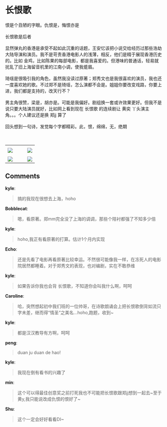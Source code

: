# 长恨歌

<div id="msgcns!B37A52AAF181A958!541" class="bvMsg"><div>恨是个丑陋的字眼。仇恨是，悔恨亦是</div>
<div> </div>
<div>长恨歌是后者</div>
<div> </div>
<div>显然弹丸的香港是承受不起如此沉重的话题，王安忆该把小说交给经历过那些浩劫大陆导演和演员。我不是苛责香港电影人的浅薄，相反，他们是精于展现香港历史的。比如 金鸡，比如陈果的每部电影，都是我喜爱的。但港味的普通话，轻易就扰乱了旧上海留音机里的江南小调，使我蹙眉。</div>
<div> </div>
<div>琦瑶是很吸引我的角色，虽然我没读过原著；郑秀文也是我很喜欢的演员，我也还一度喜欢她的歌。不过郑不是琦瑶，怎么演都不会是。姐姐你要改变戏路，你要上进，我们都是支持的，改天行不？ </div>
<div> </div>
<div>男主角很赞，梁是，胡亦是。可能是我偏好。剧组换一套或许效果更好。但我不是说只要大陆演员就好，比如网上看到现在 长恨歌 的连续剧让 黄奕 丫头演主角。。。个人建议还是换 郑jj 算了</div>
<div> </div>
<div>回头想到一句诗，发觉每个字都精彩。此，恨，绵绵，无，绝期</div>
<div> </div>
<div> </div></div><table cellspacing="0" border="0"><tr><td></td></tr><tr><td valign="top"><a href="http://blufiles.storage.live.com/y1p8snMywsxIWopaLhjZGdsKKG_C-XKvb4qi1EPMxB31bf-ruDEKhXiAN1KX1_F33oxMkgk6I-XCpc" target="_blank" rel="WLPP;url=http://blufiles.storage.live.com/y1p8snMywsxIWopaLhjZGdsKKG_C-XKvb4qi1EPMxB31bf-ruDEKhXiAN1KX1_F33oxMkgk6I-XCpc;cnsid=cns&#033;B37A52AAF181A958&#033;543"><img src="http://blufiles.storage.live.com/y1p8snMywsxIWopaLhjZGdsKKG_C-XKvb4qEdNS5LBmP541Nvep10j41Q_hUQLTq5W5OZVnz9_hyyQ" border="0" /></a></td><td width="15"></td><td valign="top"><a href="http://blufiles.storage.live.com/y1p4PtXqhF5WqnS-h4TuUjTIGFs9FUi7ajyW1_zf61DN00VYyBb0s0cA4rlem-BXSgxU0Vf1qazRC4" target='_blank' rel="WLPP;url=http://blufiles.storage.live.com/y1p4PtXqhF5WqnS-h4TuUjTIGFs9FUi7ajyW1_zf61DN00VYyBb0s0cA4rlem-BXSgxU0Vf1qazRC4;cnsid=cns&#033;B37A52AAF181A958&#033;544"><img src="http://blufiles.storage.live.com/y1p4PtXqhF5WqnS-h4TuUjTIGFs9FUi7ajyfKJzJAEExvHLsQPi7LPReamDZok3FBCQnQLCjzgoUaI" border="0" /></a></td></tr><tr><td></td></tr><tr><td valign="top"><a href="http://blufiles.storage.live.com/y1p4PtXqhF5WqmKosSdW67UXm_2n7cSLzYG19gFXKOSCE8KKuj2Xzuga1ZINaeRxMzj4LHcnIjCGBo" target="_blank" rel="WLPP;url=http://blufiles.storage.live.com/y1p4PtXqhF5WqmKosSdW67UXm_2n7cSLzYG19gFXKOSCE8KKuj2Xzuga1ZINaeRxMzj4LHcnIjCGBo;cnsid=cns&#033;B37A52AAF181A958&#033;545"><img src="http://blufiles.storage.live.com/y1p4PtXqhF5WqmKosSdW67UXm_2n7cSLzYGi8w9OqbEgYGY870kj3h5N6RnU-_zHQcFQqNZxWFMpjs" border="0" /></a></td><td width="15"></td><td valign="top"><a href="http://blufiles.storage.live.com/y1phcPsh5WAg6v0MPqdbzxyA6B7KNDNaomfzwnN2D7PBz5rx7VRE78wlmQWIisGx7wJMj96JTApVSQ" target='_blank' rel="WLPP;url=http://blufiles.storage.live.com/y1phcPsh5WAg6v0MPqdbzxyA6B7KNDNaomfzwnN2D7PBz5rx7VRE78wlmQWIisGx7wJMj96JTApVSQ;cnsid=cns&#033;B37A52AAF181A958&#033;546"><img src="http://blufiles.storage.live.com/y1phcPsh5WAg6v0MPqdbzxyA6B7KNDNaomfEwQfJzQWDEm9hLUdXJxY3fm0QVhPyxZKZwBBBzQwcDQ" border="0" /></a></td></tr></table>

## Comments

**kyle**:
> 搞的我现在很想去上海，hoho

**Bobblecat**:
> 嗯，看原著。郑mm完全没了上海的调调，那些个陪衬都强了不知多少倍

**kyle**:
> hoho,我正有看原著的打算。估计1个月内实现

**Echo**:
> 还是先看了电影再看原著比较幸运。不然很可能像我一样，在冻死人的电影院居然都睡着。对于郑秀文的表现，也对编剧，实在不敢恭维

**kyle**:
> 如果告诉你我也会背 长恨歌，不知道你会叫我什么啊，呵呵

**Caroline**:
> 哈，突然想起初中我们班的一位帅哥，在诗歌朗诵会上把长恨歌倒背如流只字未差，继而得“情圣“之美名...hoho,跑题，收到~

**kyle**:
> 都是汉汉教导有方啊，呵呵

**peng**:
> duan ju duan de hao!

**kyle**:
> 我现在倒有看书的兴趣了

**min**:
> 这个可以得最佳创意奖之前打死我也不可能把长恨歌跟郑jj想到一起去~至于黄y,我只能说改成仇恨的恨好了~

**Shu**:
> 这个一定会好好看看DI~

